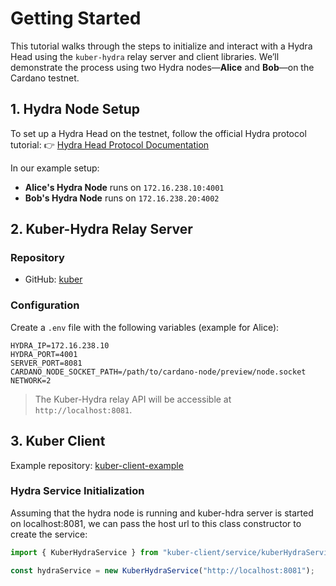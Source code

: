 # Getting Started

This tutorial walks through the steps to initialize and interact with a Hydra Head using the `kuber-hydra` relay server and client libraries. We’ll demonstrate the process using two Hydra nodes—**Alice** and **Bob**—on the Cardano testnet.

## **1. Hydra Node Setup**

To set up a Hydra Head on the testnet, follow the official Hydra protocol tutorial:
👉 [Hydra Head Protocol Documentation](https://hydra.family/head-protocol/docs/tutorial)

In our example setup:

- **Alice's Hydra Node** runs on `172.16.238.10:4001`
- **Bob's Hydra Node** runs on `172.16.238.20:4002`

## **2. Kuber-Hydra Relay Server**

### **Repository**

- GitHub: [kuber](https://github.com/dquadrant/kuber)

### **Configuration**

Create a `.env` file with the following variables (example for Alice):

```env
HYDRA_IP=172.16.238.10
HYDRA_PORT=4001
SERVER_PORT=8081
CARDANO_NODE_SOCKET_PATH=/path/to/cardano-node/preview/node.socket
NETWORK=2
```

> The Kuber-Hydra relay API will be accessible at `http://localhost:8081`.

## **3. Kuber Client**

Example repository: [kuber-client-example](https://github.com/cardanoapi/kuber-client-example)

### Hydra Service Initialization

Assuming that the hydra node is running and kuber-hdra server is started on localhost:8081, we can pass the host url to this class constructor to create the service:

```ts
import { KuberHydraService } from "kuber-client/service/kuberHydraService";

const hydraService = new KuberHydraService("http://localhost:8081");
```
